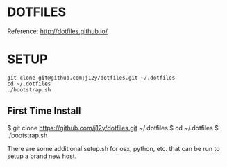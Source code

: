 
# DOTFILES

Reference:
http://dotfiles.github.io/


# SETUP

```
git clone git@github.com:j12y/dotfiles.git ~/.dotfiles
cd ~/.dotfiles
./bootstrap.sh
```


## First Time Install

  $ git clone https://github.com/j12y/dotfiles.git ~/.dotfiles
  $ cd ~/.dotfiles
  $ ./bootstrap.sh

There are some additional setup.sh for osx, python, etc. that
can be run to setup a brand new host.
